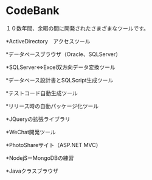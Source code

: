# CodeBank
１０数年間、余暇の間に開発されたさまざまなツールです。

*ActiveDirectory　アクセスツール

*データベースブラウザ（Oracle、SQLServer）

*SQLServer<=>Excel双方向データ変換ツール

*データベース設計書とSQLScript生成ツール

*テストコード自動生成ツール

*リリース時の自動パッケージ化ツール

*JQueryの拡張ライブラリ 

*WeChat開発ツール

*PhotoShareサイト（ASP.NET MVC）

*NodejSーMongoDBの練習

*Javaクラスブラウザ


